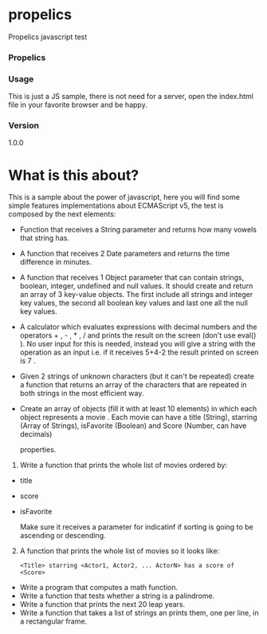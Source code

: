 
# propelics
Propelics javascript test

### Propelics

### Usage
This is just a JS sample, there is not need for a server, open the index.html file in your favorite browser and be happy.

### Version
1.0.0


# What is this about?

This is a sample about the power of javascript, here you will find some simple features implementations about ECMAScript v5, the test is composed by the next elements:

  - Function that receives a String parameter and returns how many vowels that string has.
  - A function that receives 2 Date parameters and returns the time difference in minutes.
  - A function that receives 1 Object parameter that can contain strings, boolean, integer, undefined and null values. It should create and return an array of 3 key-value objects. The first include all strings and integer key values, the second all boolean key values and last one all the null key values.

  - A calculator which evaluates expressions with decimal numbers and the operators + , - , * , / and prints the result on the screen (don't use eval() ). No user input for this is needed, instead you will give a string with the operation as an input i.e. if it receives 5+4-2 the result printed on screen is 7 .
  - Given 2 strings of unknown characters (but it can't be repeated) create a function that returns an array of the characters that are repeated in both strings in the most efficient way.
  - Create an array of objects (fill it with at least 10 elements) in which each object represents a movie . Each movie can have a title (String), starring (Array of Strings), isFavorite (Boolean) and Score (Number, can have decimals)

    properties.

1. Write a function that prints the whole list of movies ordered by:

* title
* score
* isFavorite

    Make sure it receives a parameter for indicatinf if sorting is going to be ascending or descending.

2. A function that prints the whole list of movies so it looks like:
    ````
    <Title> starring <Actor1, Actor2, ... ActorN> has a score of <Score>
    ````
  - Write a program that computes a math function.
  - Write a function that tests whether a string is a palindrome.
  - Write a function that prints the next 20 leap years.
  - Write a function that takes a list of strings an prints them, one per line, in a rectangular frame.

